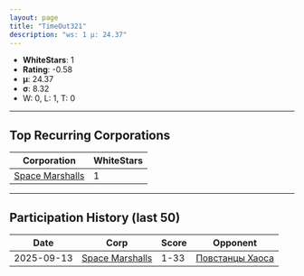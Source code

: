 ```yaml
---
layout: page
title: "TimeOut321"
description: "ws: 1 μ: 24.37"
---
```

- **WhiteStars**: 1
- **Rating**: -0.58
- **μ**: 24.37  
- **σ**: 8.32
- W: 0, L: 1, T: 0

---

## Top Recurring Corporations

| Corporation | WhiteStars |
| --- | --- |
| [Space Marshalls](https://ws.tsl.rocks/corp/6a41cc36abf3a28a1c26bc22843f1892d6938e8eb1e8f8a10fd9e6e964e06c2c/) | 1 |

---

## Participation History (last 50)

| Date | Corp | Score | Opponent |
| --- | --- | --- | --- |
| 2025-09-13 | [Space Marshalls](https://ws.tsl.rocks/corp/6a41cc36abf3a28a1c26bc22843f1892d6938e8eb1e8f8a10fd9e6e964e06c2c/) | 1-33 | [Повстанцы Хаоса](https://ws.tsl.rocks/corp/1358877fcc123cef74de06c83a943f27a7fad0ab6d20989f767ce88d4d195ace/) |